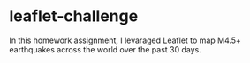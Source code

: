# leaflet-challenge
In this homework assignment, I levaraged Leaflet to map M4.5+ earthquakes across the world over the past 30 days.